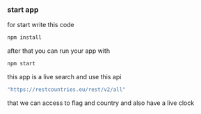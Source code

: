### start app
for start write this code
```bash
npm install
```
after that you can run your app with 
```bash
npm start
```
this app is a live search and use this api
```bash
"https://restcountries.eu/rest/v2/all"
```
that we can access to flag and country and also have a live clock
